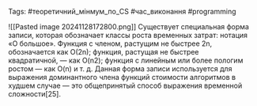 Tags: #теоретичний_мінмум_по_CS #час_виконання #programming

![[Pasted image 20241128172800.png]]
Существует специальная форма записи, которая обозначает классы роста временных затрат: нотация «О большое». Функция с членом, растущим не быстрее 2n, обозначается как O(2n); функция, растущая не быстрее квадратичной, — как O(n2); функция с линейным или более пологим ростом — как O(n) и т. д. Данная форма записи используется для выражения доминантного члена функций стоимости алгоритмов в худшем случае — это общепринятый способ выражения временной сложности[25].